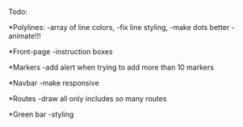 Todo:

*Polylines:
-array of line colors,
-fix line styling,
-make dots better
-animate!!!

*Front-page
-instruction boxes

*Markers
-add alert when trying to add more than 10 markers

*Navbar
-make responsive

*Routes
-draw all only includes so many routes

*Green bar
-styling


